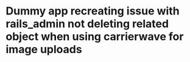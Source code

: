 # Dummy app recreating issue with rails_admin not deleting related object when using carrierwave for image uploads
